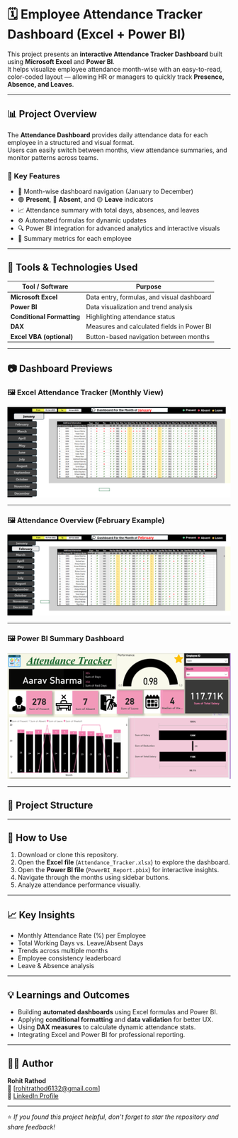 # 🗓️ Employee Attendance Tracker Dashboard (Excel + Power BI)

This project presents an **interactive Attendance Tracker Dashboard** built using **Microsoft Excel** and **Power BI**.  
It helps visualize employee attendance month-wise with an easy-to-read, color-coded layout — allowing HR or managers to quickly track **Presence, Absence, and Leaves**.

---

## 📊 Project Overview

The **Attendance Dashboard** provides daily attendance data for each employee in a structured and visual format.  
Users can easily switch between months, view attendance summaries, and monitor patterns across teams.

### 🎯 Key Features
- 📅 Month-wise dashboard navigation (January to December)
- 🟢 **Present**, 🔴 **Absent**, and 🟡 **Leave** indicators
- 📈 Attendance summary with total days, absences, and leaves
- ⚙️ Automated formulas for dynamic updates
- 🔍 Power BI integration for advanced analytics and interactive visuals
- 🧮 Summary metrics for each employee

---

## 🧰 Tools & Technologies Used

| Tool / Software | Purpose |
|-----------------|----------|
| **Microsoft Excel** | Data entry, formulas, and visual dashboard |
| **Power BI** | Data visualization and trend analysis |
| **Conditional Formatting** | Highlighting attendance status |
| **DAX** | Measures and calculated fields in Power BI |
| **Excel VBA (optional)** | Button-based navigation between months |

---

## 📷 Dashboard Previews

### 🖼️ Excel Attendance Tracker (Monthly View)
![Excel Dashboard](https://github.com/rohitrathod1/Attandance_Tracker_Dashboard/blob/main/Screenshot%202025-10-04%20215952.png?raw=true)

---

### 🖼️ Attendance Overview (February Example)
![Attendance Overview](https://github.com/rohitrathod1/Attandance_Tracker_Dashboard/blob/main/Screenshot%202025-10-04%20220027.png?raw=true)

---

### 🖼️ Power BI Summary Dashboard
![Power BI Dashboard](https://github.com/rohitrathod1/Attandance_Tracker_Dashboard/blob/main/Screenshot%202025-10-04%20224357.png?raw=true)

---

## 📁 Project Structure
---

## 🚀 How to Use

1. Download or clone this repository.  
2. Open the **Excel file** (`Attendance_Tracker.xlsx`) to explore the dashboard.  
3. Open the **Power BI file** (`PowerBI_Report.pbix`) for interactive insights.  
4. Navigate through the months using sidebar buttons.  
5. Analyze attendance performance visually.

---

## 📈 Key Insights

- Monthly Attendance Rate (%) per Employee  
- Total Working Days vs. Leave/Absent Days  
- Trends across multiple months  
- Employee consistency leaderboard  
- Leave & Absence analysis  

---

## 💡 Learnings and Outcomes

- Building **automated dashboards** using Excel formulas and Power BI.  
- Applying **conditional formatting** and **data validation** for better UX.  
- Using **DAX measures** to calculate dynamic attendance stats.  
- Integrating Excel and Power BI for professional reporting.

---

## 👨‍💻 Author

**Rohit Rathod**  
📧 [rohitrathod6132@gmail.com]  
🔗 [LinkedIn Profile](https://www.linkedin.com/in/rohit-rathod-163292333/)  

---

⭐ *If you found this project helpful, don’t forget to star the repository and share feedback!*

